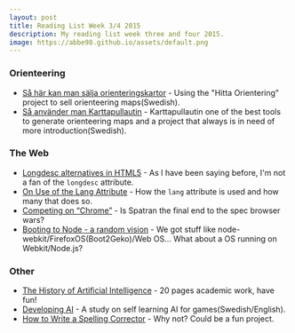 ```yaml
---
layout: post
title: Reading List Week 3/4 2015
description: My reading list week three and four 2015.
image: https://abbe98.github.io/assets/default.png
---
```

### Orienteering

 - [Så här kan man sälja orienteringskartor](https://jonas106.wordpress.com/2015/01/21/sa-har-kan-man-salja-orienteringskartor/) - Using the "Hitta Orientering" project to sell orienteering maps(Swedish).
 - [Så använder man Karttapullautin](https://jonas106.wordpress.com/2012/11/12/sa-anvander-man-karttapullautin/) - Karttapullautin one of the best tools to generate orienteering maps and a project that always is in need of more introduction(Swedish).

### The Web

 - [Longdesc alternatives in HTML5](http://cookiecrook.com/longdesc/) - As I have been saying before, I'm not a fan of the `longdesc` attribute.
 - [On Use of the Lang Attribute](http://blog.adrianroselli.com/2015/01/on-use-of-lang-attribute.html) - How the `lang` attribute is used and how many that does so.
 - [Competing on “Chrome”](http://aaron-gustafson.com/notebook/competing-on-chrome/) - Is Spatran the final end to the spec browser wars?
 - [Booting to Node - a random vision](https://medium.com/javascript-ecosystem/booting-to-node-2d620ac5402) - We got stuff like node-webkit/FirefoxOS(Boot2Geko)/Web OS... What about a OS running on Webkit/Node.js?

### Other

 - [The History of Artificial Intelligence](http://courses.cs.washington.edu/courses/csep590a/06au/projects/history-ai.pdf) - 20 pages academic work, have fun!
 - [Developing AI](http://www.bth.se/fou/cuppsats.nsf/all/c3a74266cab3055fc1257b86004f30aa/$file/Utvecklande%20AI%20-%20Sara%20Larsson_Mattis%20Axelsson.pdf) - A study on self learning AI for games(Swedish/English).
 - [How to Write a Spelling Corrector](http://www.norvig.com/spell-correct.html) - Why not? Could be a fun project.